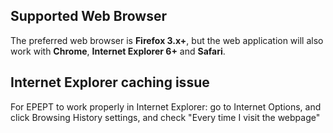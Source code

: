 ## Supported Web Browser ##
The preferred web browser is **Firefox 3.x+**, but the web application will also work with **Chrome**, **Internet Explorer 6+** and **Safari**.

## Internet Explorer caching issue ##
For EPEPT to work properly in Internet Explorer: go to Internet Options, and click Browsing History settings, and check "Every time I visit the webpage"
